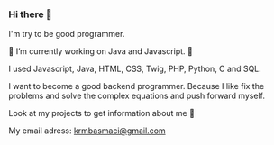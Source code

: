 ### Hi there 👋

I'm try to be good programmer.

🔭 I’m currently working on Java and Javascript.
🌱 

I used Javascript, Java, HTML, CSS, Twig, PHP, Python, C and SQL.

I want to become a good backend programmer. Because I like fix the problems and solve the complex equations and push forward myself.


Look at my projects to get information about me 🙂

My email adress: krmbasmaci@gmail.com
<!--
**winhemfuture/winhemfuture** is a ✨ _special_ ✨ repository because its `README.md` (this file) appears on your GitHub profile.

Here are some ideas to get you started:

- 🔭 I’m currently working on Java and Javascript.
- 🌱 I’m currently learning ...
- 👯 I’m looking to collaborate on ...
- 🤔 I’m looking for help with ...
- 💬 Ask me about ...
- 📫 How to reach me: ...
- 😄 Pronouns: ...
- ⚡ Fun fact: ...
-->
